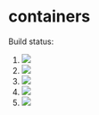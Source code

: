 # containers

Build status:

1. [![](https://github.com/gait-nairn/contain/workflows/tests-fibonacci/badge.svg)](https://github.com/gait-nairn/contain/actions?query=workflow%3Atests-fibonacci)
1. [![](https://github.com/gait-nairn/contain/workflows/tests-range/badge.svg)](https://github.com/gait-nairn/contain/actions?query=workflow%3Atests-range)
1. [![](https://github.com/gait-nairn/contain/workflows/tests-BinaryTree/badge.svg)](https://github.com/gait-nairn/contain/actions?query=workflow%3Atests-BinaryTree)
1. [![](https://github.com/gait-nairn/contain/workflows/tests-BST/badge.svg)](https://github.com/gait-nairn/contain/actions?query=workflow%3Atests-BST)
1. [![](https://github.com/gait-nairn/contain/workflows/tests-AVLTree/badge.svg)](https://github.com/gait-nairn/conatin/actions?query=workflow%3Atests-AVLTree)
